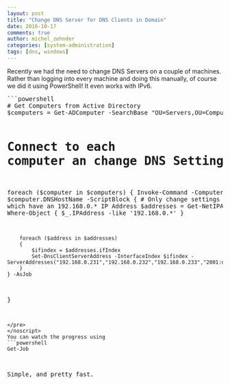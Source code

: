 ```yaml
---
layout: post
title: "Change DNS Server for DNS Clients in Domain"
date: 2016-10-17
comments: true
author: michel_zehnder
categories: [system-administration]
tags: [dns, windows]
---
```

Recently we had the need to change DNS Servers on a couple of machines.
Rather than logging into every machine and doing this manually, of course we did it using PowerShell! It even works with IPv6.

<script src="https://gist.github.com/MichelZ/c16dbceb4bdb865c64f9a5bdb33c6254.js"></script>
<noscript>
<pre>
```powershell
# Get Computers from Active Directory
$computers = Get-ADComputer -SearchBase "OU=Servers,OU=Computers,OU=Accounts,DC=domain,DC=local" -SearchScope 1 -Filter *

# Connect to each computer an change DNS Settings
foreach ($computer in $computers)
{
    Invoke-Command -ComputerName $computer.DNSHostName -ScriptBlock {
        # Only change settings for adapter which have an 192.168.0.* IP Address
        $addresses = Get-NetIPAddress | Where-Object { $_.IPAddress -like '192.168.0.*' }

        foreach ($address in $addresses)
        {
            $ifindex = $addresses.ifIndex
            Set-DnsClientServerAddress -InterfaceIndex $ifindex -ServerAddresses("192.168.0.231","192.168.0.232","192.168.0.233","2001:db8:dead:beef::231","2001:db8:dead:beef::232","2001:db8:dead:beef::233")
        }
    } -AsJob
}
```
</pre>
</noscript>
You can watch the progress using
```powershell
Get-Job
```

Simple, and pretty fast.
